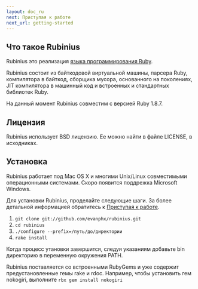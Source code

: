 ```yaml
---
layout: doc_ru
next: Приступая к работе
next_url: getting-started
---
```


## Что такое Rubinius

Rubinius это реализация [языка программирования Ruby](http://ruby-lang.org).

Rubinius состоит из байткодовой виртуальной машины, парсера Ruby, компилятора
в байткод, сборщика мусора, основанного на поколениях, JIT компилятора в
машинный код и встроенных и стандартных библиотек Ruby.

На данный момент Rubinius совместим с версией Ruby 1.8.7.


## Лицензия

Rubinius использует BSD лицензию. Ее можно найти в файле LICENSE, в исходниках.


## Установка

Rubinius работает под Mac OS X и многими Unix/Linux совместимыми операционными
системами. Скоро появится поддрежка Microsoft Windows.

Для установки Rubinius, проделайте следующие шаги. За более детальной
информацией обратитесь к [Приступая к работе](/doc/ru/getting-started/).

1. `git clone git://github.com/evanphx/rubinius.git`
1. `cd rubinius`
1. `./configure --prefix=/путь/до/директории`
1. `rake install`

Когда процесс утановки завершится, следуя указаниям добавьте bin директорию
в переменную окружения PATH.

Rubinius поставляется со встроенными RubyGems и уже содержит предустановленные
гемы rake и rdoc. Например, чтобы установить гем nokogiri, выполните `rbx gem
install nokogiri`
